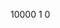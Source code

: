 <!--
 * @Author: WangXianYi
 * @School: LZU
 * @Date: 2023-10-13 10:38:14
 * @Description: 
-->

10000  1 0
